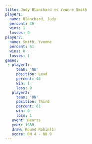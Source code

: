 ```yaml
---
title: Judy Blanchard vs Yvonne Smith
player1:               
  name: Blanchard, Judy
  percent: 46          
  wins: 1              
  losses: 0            
player2:               
  name: Smith, Yvonne  
  percent: 61          
  wins: 0              
  losses: 1            
games:
 - player1:        
     team: 'NB'    
     position: Lead
     percent: 46   
     win: 1        
     loss: 0       
   player2:         
     team: 'ON'     
     position: Third
     percent: 61    
     win: 0         
     loss: 1        
   event: Hearts       
   year: 1989          
   draw: Round Robin(1)
   score: ON 4 - NB 9  
---
```

